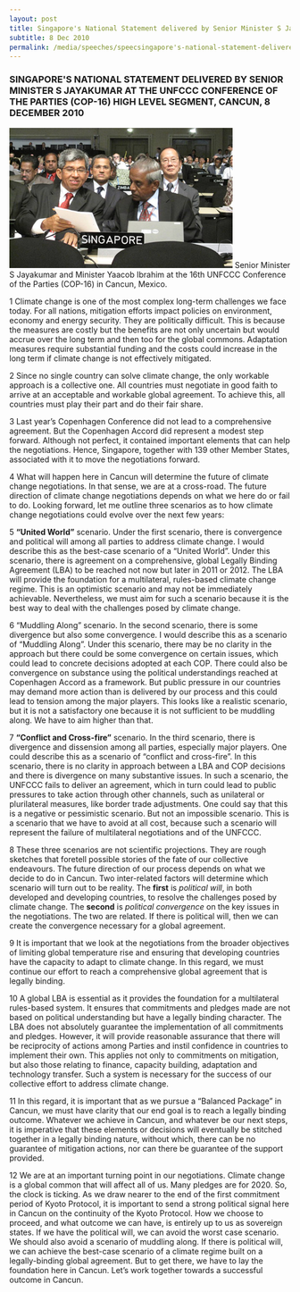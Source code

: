 ```yaml
---
layout: post
title: Singapore's National Statement delivered by Senior Minister S Jayakumar at the UNFCCC Conference of the Parties (COP-16) High Level Segment, Cancun, 8 December 2010
subtitle: 8 Dec 2010
permalink: /media/speeches/speecsingapore's-national-statement-delivered-by-senior-minister-s-jayakumar-at-the-unfccc-conference-of-the-parties
---
```


### SINGAPORE'S NATIONAL STATEMENT DELIVERED BY SENIOR MINISTER S JAYAKUMAR AT THE UNFCCC CONFERENCE OF THE PARTIES (COP-16) HIGH LEVEL SEGMENT, CANCUN, 8 DECEMBER 2010


<a href="/images/cancun-mexico.jpg" target="_blank"> ![Senior Minister S Jayakumar and Minister Yaacob Ibrahim at the 16th UNFCCC Conference of the Parties (COP-16) in Cancun, Mexico](/images/cancun-mexico.jpg "Senior Minister S Jayakumar and Minister Yaacob Ibrahim at the 16th UNFCCC Conference of the Parties (COP-16) in Cancun, Mexico")</a>
Senior Minister S Jayakumar and Minister Yaacob Ibrahim at the 16th UNFCCC Conference of the Parties (COP-16) in Cancun, Mexico.

1 Climate change is one of the most complex long-term challenges we face today. For all nations, mitigation efforts impact policies on environment, economy and energy security. They are politically difficult. This is because the measures are costly but the benefits are not only uncertain but would accrue over the long term and then too for the global commons. Adaptation measures require substantial funding and the costs could increase in the long term if climate change is not effectively mitigated.

2 Since no single country can solve climate change, the only workable approach is a collective one. All countries must negotiate in good faith to arrive at an acceptable and workable global agreement. To achieve this, all countries must play their part and do their fair share.

3 Last year’s Copenhagen Conference did not lead to a comprehensive agreement. But the Copenhagen Accord did represent a modest step forward. Although not perfect, it contained important elements that can help the negotiations. Hence, Singapore, together with 139 other Member States, associated with it to move the negotiations forward.

4 What will happen here in Cancun will determine the future of climate change negotiations. In that sense, we are at a cross-road. The future direction of climate change negotiations depends on what we here do or fail to do. Looking forward, let me outline three scenarios as to how climate change negotiations could evolve over the next few years:

5 **“United World”** scenario. Under the first scenario, there is convergence and political will among all parties to address climate change. I would describe this as the best-case scenario of a “United World”. Under this scenario, there is agreement on a comprehensive, global Legally Binding Agreement (LBA) to be reached not now but later in 2011 or 2012. The LBA will provide the foundation for a multilateral, rules-based climate change regime. This is an optimistic scenario and may not be immediately achievable. Nevertheless, we must aim for such a scenario because it is the best way to deal with the challenges posed by climate change.

6 “Muddling Along” scenario. In the second scenario, there is some divergence but also some convergence. I would describe this as a scenario of “Muddling Along”. Under this scenario, there may be no clarity in the approach but there could be some convergence on certain issues, which could lead to concrete decisions adopted at each COP. There could also be convergence on substance using the political understandings reached at Copenhagen Accord as a framework. But public pressure in our countries may demand more action than is delivered by our process and this could lead to tension among the major players. This looks like a realistic scenario, but it is not a satisfactory one because it is not sufficient to be muddling along. We have to aim higher than that.


7 **“Conflict and Cross-fire”** scenario. In the third scenario, there is divergence and dissension among all parties, especially major players. One could describe this as a scenario of “conflict and cross-fire”. In this scenario, there is no clarity in approach between a LBA and COP decisions and there is divergence on many substantive issues. In such a scenario, the UNFCCC fails to deliver an agreement, which in turn could lead to public pressures to take action through other channels, such as unilateral or plurilateral measures, like border trade adjustments. One could say that this is a negative or pessimistic scenario. But not an impossible scenario. This is a scenario that we have to avoid at all cost, because such a scenario will represent the failure of multilateral negotiations and of the UNFCCC.


8 These three scenarios are not scientific projections. They are rough sketches that foretell possible stories of the fate of our collective endeavours. The future direction of our process depends on what we decide to do in Cancun. Two inter-related factors will determine which scenario will turn out to be reality. The **first** is *political will*, in both developed and developing countries, to resolve the challenges posed by climate change. The **second** is *political convergence* on the key issues in the negotiations. The two are related. If there is political will, then we can create the convergence necessary for a global agreement.

9 It is important that we look at the negotiations from the broader objectives of limiting global temperature rise and ensuring that developing countries have the capacity to adapt to climate change. In this regard, we must continue our effort to reach a comprehensive global agreement that is legally binding.


10 A global LBA is essential as it provides the foundation for a multilateral rules-based system. It ensures that commitments and pledges made are not based on political understanding but have a legally binding character. The LBA does not absolutely guarantee the implementation of all commitments and pledges. However, it will provide reasonable assurance that there will be reciprocity of actions among Parties and instil confidence in countries to implement their own. This applies not only to commitments on mitigation, but also those relating to finance, capacity building, adaptation and technology transfer. Such a system is necessary for the success of our collective effort to address climate change.


11 In this regard, it is important that as we pursue a “Balanced Package” in Cancun, we must have clarity that our end goal is to reach a legally binding outcome. Whatever we achieve in Cancun, and whatever be our next steps, it is imperative that these elements or decisions will eventually be stitched together in a legally binding nature, without which, there can be no guarantee of mitigation actions, nor can there be guarantee of the support provided.


12 We are at an important turning point in our negotiations. Climate change is a global common that will affect all of us. Many pledges are for 2020. So, the clock is ticking. As we draw nearer to the end of the first commitment period of Kyoto Protocol, it is important to send a strong political signal here in Cancun on the continuity of the Kyoto Protocol. How we choose to proceed, and what outcome we can have, is entirely up to us as sovereign states. If we have the political will, we can avoid the worst case scenario. We should also avoid a scenario of muddling along. If there is political will, we can achieve the best-case scenario of a climate regime built on a legally-binding global agreement. But to get there, we have to lay the foundation here in Cancun. Let’s work together towards a successful outcome in Cancun.





